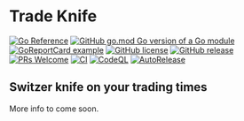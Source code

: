 Trade Knife
===========

[![Go Reference](https://pkg.go.dev/badge/github.com/amir-the-h/quota.svg)](https://pkg.go.dev/github.com/amir-the-h/quota)
[![GitHub go.mod Go version of a Go module](https://img.shields.io/github/go-mod/go-version/amir-the-h/quota.svg)](https://github.com/amir-the-h/quota)
[![GoReportCard example](https://goreportcard.com/badge/github.com/amir-the-h/quota)](https://goreportcard.com/report/github.com/amir-the-h/quota)
[![GitHub license](https://img.shields.io/github/license/amir-the-h/quota.svg)](https://github.com/amir-the-h/quota/blob/main/LICENSE)
[![GitHub release](https://img.shields.io/github/release/amir-the-h/quota.svg)](https://GitHub.com/amir-the-h/quota/releases/)
[![PRs Welcome](https://img.shields.io/badge/PRs-welcome-brightgreen.svg?style=flat-square)](http://makeapullrequest.com)
[![CI](https://github.com/amir-the-h/quota/actions/workflows/main.yml/badge.svg)](https://github.com/amir-the-h/quota/actions/workflows/main.yml)
[![CodeQL](https://github.com/amir-the-h/quota/actions/workflows/codeql-analysis.yml/badge.svg)](https://github.com/amir-the-h/quota/actions/workflows/codeql-analysis.yml)
[![AutoRelease](https://github.com/amir-the-h/quota/actions/workflows/release.yml/badge.svg)](https://github.com/amir-the-h/quota/actions/workflows/release.yml)

Switzer knife on your trading times
-----------------------------------
More info to come soon.
